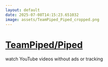 ```yaml
---
layout: default
date: 2025-07-08T14:15:23.651032
image: assets/TeamPiped_Piped_cropped.png
---
```


# [TeamPiped/Piped](https://github.com/TeamPiped/Piped)

watch YouTube videos without ads or tracking
